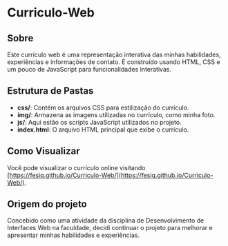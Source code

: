 ﻿# Curriculo-Web


## Sobre

Este currículo web é uma representação interativa das minhas habilidades, experiências e informações de contato. É construído usando HTML, CSS e um pouco de JavaScript para funcionalidades interativas.

## Estrutura de Pastas

- **css/**: Contém os arquivos CSS para estilização do currículo.
- **img/**: Armazena as imagens utilizadas no currículo, como minha foto.
- **js/**: Aqui estão os scripts JavaScript utilizados no projeto.
- **index.html**: O arquivo HTML principal que exibe o currículo.

## Como Visualizar

Você pode visualizar o currículo online visitando [https://fesiq.github.io/Curriculo-Web/](https://fesiq.github.io/Curriculo-Web/).

## Origem do projeto

Concebido como uma atividade da disciplina de Desenvolvimento de Interfaces Web na faculdade, decidi continuar o projeto para melhorar e apresentar minhas habilidades e experiências.
